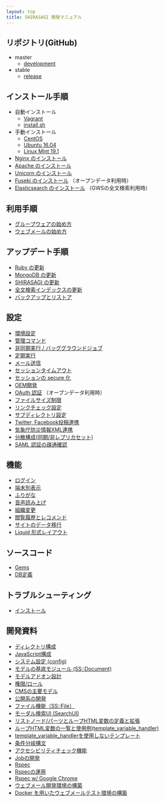 ```yaml
---
layout: top
title: SHIRASAGI 開発マニュアル
---
```


## リポジトリ(GitHub)

- master
  - [development](https://github.com/shirasagi/shirasagi)
- stable
  - [release](https://github.com/shirasagi/shirasagi/tree/stable)

## インストール手順

- 自動インストール
  - [Vagrant](installation/vagrant.html)
  - [install.sh](installation/installsh.html)
- 手動インストール
  - [CentOS](installation/manual.html)
  - [Ubuntu 16.04](installation/ubuntu.html)
  - [Linux Mint 19.1](installation/linux-mint-19.1.html)
- [Nginx のインストール](installation/nginx.html)
- [Apache のインストール](installation/apache.html)
- [Unicorn のインストール](installation/unicorn.html)
- [Fuseki のインストール](installation/fuseki.html) （オープンデータ利用時）
- [Elasticsearch のインストール](installation/elasticsearch.html) （GWSの全文検索利用時）

## 利用手順

- [グループウェアの始め方](start/gws.html)
- [ウェブメールの始め方](start/webmail.html)

## アップデート手順

- [Ruby の更新](updation/ruby.html)
- [MongoDB の更新](updation/mongodb.html)
- [SHIRASAGI の更新](updation/manual.html)
- [全文検索インデックスの更新](updation/elasticsearch_index.html)
- [バックアップとリストア](updation/backup.html)

## 設定

- [環境設定](settings/env.html)
- [管理コマンド](settings/cmd.html)
- [非同期実行 / バッググラウンドジョブ](settings/job.html)
- [定期実行](settings/cron.html)
- [メール送信](settings/mail.html)
- [セッションタイムアウト](settings/session.html)
- [セッションの secure 化](settings/secure_session.html)
- [OEM開発](settings/oem.html)
- [OAuth 認証](settings/oauth.html) （オープンデータ利用時）
- [ファイルサイズ制限](settings/file_size_limit.html)
- [リンクチェック設定](settings/check_links.html)
- [サブディレクトリ設定](settings/subdir.html)
- [Twitter, Facebook投稿連携](settings/twitter_facebook.html)
- [気象庁防災情報XML連携](settings/jmaxml.html)
- [分散構成(同期/非レプリカセット)](settings/repl.html)
- [SAML 認証の疎通確認](settings/saml_sampling.html)

## 機能

- [ログイン](features/login.html)
- [端末別表示](features/cms/mobile.html)
- [ふりがな](features/kana.html)
- [音声読み上げ](features/voice.html)
- [組織変更](features/chorg.html)
- [閲覧履歴とレコメンド](features/recommend.html)
- [サイトのデータ移行](features/site_export.html)
- [Liquid 形式レイアウト](features/liquid/index.html)

## ソースコード

- [Gems](source_codes/gems.html)
- [DB定義](source_codes/db.html)

## トラブルシューティング

- [インストール](trouble-shootings/installation.html)

## 開発資料

- [ディレクトリ構成](devel/directories.html)
- [JavaScript構成](devel/javascripts.html)
- [システム設定 (config)](devel/config.html)
- [モデルの基底モジュール (SS::Document)](devel/ss_document.html)
- [モデルアドオン設計](devel/model_addon.html)
- [権限/ロール](devel/role.html)
- [CMSの主要モデル](devel/cms_models.html)
- [公開系の開発](devel/cms_public.html)
- [ファイル機能（SS::File）](devel/ss_file.html)
- [モーダル検索UI (SearchUI)](devel/search_ui.html)
- [リストノード/パーツとループHTML変数の定義と拡張](devel/loop.html)
- [ループHTML変数の一覧と使用例(template_variable_handler)](devel/template_variable_handler/template_variable_handler.html)
- [template_variable_handlerを使用しないテンプレート](devel/template_variable_handler/other_template_variable.html)
- [条件分岐構文](devel/template_variable_handler/conditional_tag.html)
- [アクセシビリティチェック機能](devel/accessibility.html)
- [Jobの開発](devel/job.html)
- [Rspec](devel/rspec/rspec.html)
- [Rspecの運用](devel/rspec.html)
- [Rspec w/ Google Chrome](devel/rspec_google_chrome.html)
- [ウェブメール開発環境の構築](devel/webmail.html)
- [Docker を用いたウェブメールテスト環境の構築](devel/webmail_test_with_docker.html)
